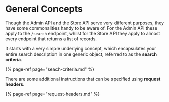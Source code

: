 # General Concepts

Though the Admin API and the Store API serve very different purposes, they have some commonalities handy to be aware of. For the Admin API these apply to the `/search` endpoint, whilst for the Store API they apply to almost every endpoint that returns a list of records. 

It starts with a very simple underlying concept, which encapsulates your entire search description in one generic object, referred to as the **search criteria**.

{% page-ref page="seach-criteria.md" %}

There are some additional instructions that can be specified using **request headers**.

{% page-ref page="request-headers.md" %}



